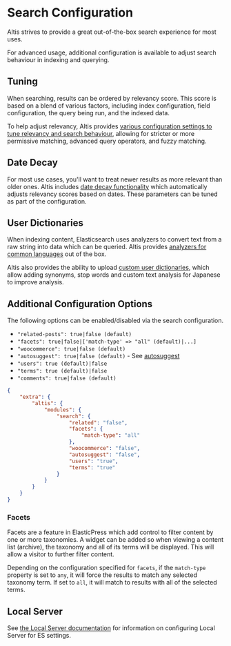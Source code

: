 # Search Configuration

Altis strives to provide a great out-of-the-box search experience for most uses.

For advanced usage, additional configuration is available to adjust search behaviour in indexing and querying.

## Tuning

When searching, results can be ordered by relevancy score. This score is based on a blend of various factors, including index
configuration, field configuration, the query being run, and the indexed data.

To help adjust relevancy, Altis provides [various configuration settings to tune relevancy and search behaviour](./tuning.md),
allowing for stricter or more permissive matching, advanced query operators, and fuzzy matching.

## Date Decay

For most use cases, you'll want to treat newer results as more relevant than older ones. Altis
includes [date decay functionality](./date-decay.md) which automatically adjusts relevancy scores based on dates. These parameters
can be tuned as part of the configuration.

## User Dictionaries

When indexing content, Elasticsearch uses analyzers to convert text from a raw string into data which can be queried. Altis
provides [analyzers for common languages](../language-support.md) out of the box.

Altis also provides the ability to upload [custom user dictionaries](./custom-dictionaries.md), which allow adding synonyms, stop
words and custom text analysis for Japanese to improve analysis.

## Additional Configuration Options

The following options can be enabled/disabled via the search configuration.

- `"related-posts": true|false (default)`
- `"facets": true|false|['match-type' => "all" (default)|...]`
- `"woocommerce": true|false (default)`
- `"autosuggest": true|false (default)` - See [autosuggest](../querying/autosuggest.md)
- `"users": true (default)|false`
- `"terms": true (default)|false`
- `"comments": true|false (default)`

```json
{
    "extra": {
        "altis": {
            "modules": {
                "search": {
                    "related": "false",
                    "facets": {
                        "match-type": "all"
                    },
                    "woocommerce": "false",
                    "autosuggest": "false",
                    "users": "true",
                    "terms": "true"
                }
            }
        }
    }
}
```


### Facets

Facets are a feature in ElasticPress which add control to filter content by one or more taxonomies. A widget can be added so when
viewing a content list (archive), the taxonomy and all of its terms will be displayed. This will allow a visitor to further filter
content.

Depending on the configuration specified for `facets`, if the `match-type` property is set to `any`, it will force the results to
match any selected taxonomy term. If set to `all`, it will match to results with all of the selected terms.


## Local Server

See [the Local Server documentation](docs://local-server/elasticsearch.md) for information on configuring Local Server for ES settings.
